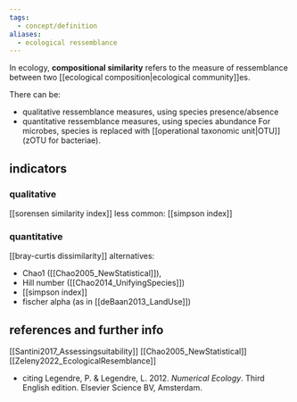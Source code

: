 ```yaml
---
tags:
  - concept/definition
aliases:
  - ecological ressemblance
---
```

In ecology, **compositional similarity** refers to the measure of ressemblance between two [[ecological composition|ecological community]]es.

There can be:
- qualitative ressemblance measures, using species presence/absence
- quantitative ressemblance measures, using species abundance 
For microbes, species is replaced with [[operational taxonomic unit|OTU]] (zOTU for bacteriae).
## indicators
### qualitative
[[sorensen similarity index]]
less common: [[simpson index]]
### quantitative
[[bray-curtis dissimilarity]]
alternatives:
- Chao1 ([[Chao2005_NewStatistical]]),
- Hill number ([[Chao2014_UnifyingSpecies]])
- [[simpson index]]
- fischer alpha (as in [[deBaan2013_LandUse]])

## references and further info
[[Santini2017_Assessingsuitability]]
[[Chao2005_NewStatistical]]
[[Zeleny2022_EcologicalResemblance]]
- citing Legendre, P. & Legendre, L. 2012. _Numerical Ecology_. Third English edition. Elsevier Science BV, Amsterdam.

